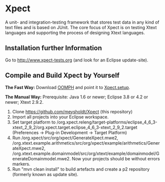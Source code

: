 # Xpect

A unit- and integration-testing framework that stores test data in any kind of text files and is based on JUnit. 
The core focus of Xpect is on testing Xtext languages and supporting the process of designing Xtext languages.


## Installation further Information

Go to http://www.xpect-tests.org (and look for an Eclipse update-site).


## Compile and Build Xpect by Yourself

**The Fast Way:** Download [OOMPH](https://wiki.eclipse.org/Eclipse_Oomph_Installer) and point it to [Xpect.setup](https://github.com/meysholdt/Xpect/raw/master/org.xpect.releng/Xpect.setup).

**The Manual Way:** Prerequisite: Java 1.6 or newer; Eclipse 3.8 or 4.2 or newer; Xtext 2.9.2.

 1. Clone https://github.com/meysholdt/Xpect (this repository)
 2. Import all projects into your Eclipse workspace.
 3. Set target platform to /org.xpect.releng/target-platforms/eclipse_4_6_3-xtext_2_9_2/org.xpect.target.eclipse_4_6_3-xtext_2_9_2.target (Preferences -> Plug-in Development -> Target Platform)
 4. Run /org.xpect/src/org/xpect/GenerateXpect.mwe2, /org.xtext.example.arithmetics/src/org/xpect/example/arithmetics/GenerateXpect.mwe2, /org.xtext.example.domainmodel/src/org/xtext/example/domainmodel/GenerateDomainmodel.mwe2. Now your projects should be without errors markers.
 5. Run "mvn clean install" to build artefacts and create a p2 repository (formerly known as update site).


 
